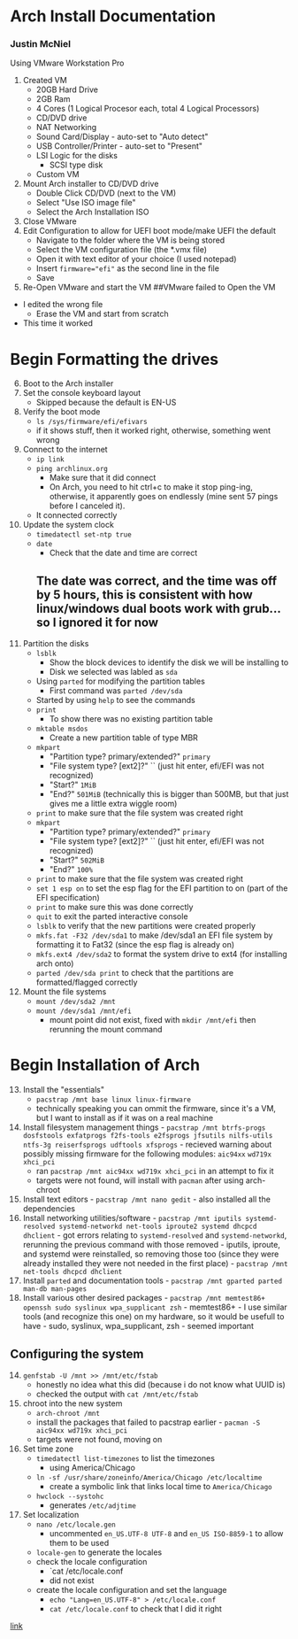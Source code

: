 # Arch Install Documentation
### Justin McNiel

Using VMware Workstation Pro

1. Created VM
    - 20GB Hard Drive
    - 2GB Ram
    - 4 Cores (1 Logical Procesor each, total 4 Logical Processors)
    - CD/DVD drive
    - NAT Networking
    - Sound Card/Display - auto-set to "Auto detect"
    - USB Controller/Printer - auto-set to "Present"
    - LSI Logic for the disks
        - SCSI type disk
    - Custom VM
2. Mount Arch installer to CD/DVD drive
    - Double Click CD/DVD (next to the VM)
    - Select "Use ISO image file"
    - Select the Arch Installation ISO
3. Close VMware
4. Edit Configuration to allow for UEFI boot mode/make UEFI the default
    - Navigate to the folder where the VM is being stored
    - Select the VM configuration file (the \*.vmx file)
    - Open it with text editor of your choice (I used notepad)
    - Insert `firmware="efi"` as the second line in the file
    - Save
5. Re-Open VMware and start the VM
##VMware failed to Open the VM
- I edited the wrong file
    - Erase the VM and start from scratch
- This time it worked
# Begin Formatting the drives
6. Boot to the Arch installer
7. Set the console keyboard layout
    - Skipped because the default is EN-US
8. Verify the boot mode
    - `ls /sys/firmware/efi/efivars`
    - if it shows stuff, then it worked right, otherwise, something went wrong
9. Connect to the internet
    - `ip link`
    - `ping archlinux.org`
        - Make sure that it did connect
        - On Arch, you need to hit ctrl+c to make it stop ping-ing, otherwise, it apparently goes on endlessly (mine sent 57 pings before I canceled it).
    - It connected correctly
10. Update the system clock
    - `timedatectl set-ntp true`
    - `date`
        - Check that the date and time are correct
        ## The date was correct, and the time was off by 5 hours, this is consistent with how linux/windows dual boots work with grub... so I ignored it for now
11. Partition the disks
    - `lsblk`
        - Show the block devices to identify the disk we will be installing to
        - Disk we selected was labled as `sda`
    - Using `parted` for modifying the partition tables
        - First command was `parted /dev/sda`
    - Started by using `help` to see the commands
    - `print`
        - To show there was no existing partition table
    - `mktable msdos`
        - Create a new partition table of type MBR
    - `mkpart`
        - "Partition type? primary/extended?" `primary`
        - "File system type? [ext2]?" `` (just hit enter, efi/EFI was not recognized)
        - "Start?"  `1MiB`
        - "End?"  `501MiB` (technically this is bigger than 500MB, but that just gives me a little extra wiggle room)
    - `print` to make sure that the file system was created right
    - `mkpart`
        - "Partition type? primary/extended?" `primary`
        - "File system type? [ext2]?" `` (just hit enter, efi/EFI was not recognized)
        - "Start?"  `502MiB`
        - "End?"  `100%`
    - `print` to make sure that the file system was created right
    - `set 1 esp on` to set the esp flag for the EFI partition to on (part of the EFI specification)
    - `print` to make sure this was done correctly
    - `quit` to exit the parted interactive console
    - `lsblk` to verify that the new partitions were created properly
    - `mkfs.fat -F32 /dev/sda1` to make /dev/sda1 an EFI file system by formatting it to Fat32 (since the esp flag is already on)
    - `mkfs.ext4 /dev/sda2` to format the system drive to ext4 (for installing arch onto)
    - `parted /dev/sda print` to check that the partitions are formatted/flagged correctly
12. Mount the file systems
    - `mount /dev/sda2 /mnt`
    - `mount /dev/sda1 /mnt/efi`
        - mount point did not exist, fixed with `mkdir /mnt/efi` then rerunning the mount command
# Begin Installation of Arch
13. Install the "essentials"
    - `pacstrap /mnt base linux linux-firmware`
    - technically speaking you can ommit the firmware, since it's a VM, but I want to install as if it was on a real machine
  1. Install filesystem management things
    - `pacstrap /mnt btrfs-progs dosfstools exfatprogs f2fs-tools e2fsprogs jfsutils nilfs-utils ntfs-3g reiserfsprogs udftools xfsprogs` 
    - recieved warning about possibly missing firmware for the following modules: `aic94xx` `wd719x` `xhci_pci`
      - ran `pacstrap /mnt aic94xx wd719x xhci_pci` in an attempt to fix it
      - targets were not found, will install with `pacman` after using arch-chroot
  2. Install text editors
    - `pacstrap /mnt nano gedit`
    - also installed all the dependencies
  3. Install networking utilities/software
    - `pacstrap /mnt iputils systemd-resolved systemd-networkd net-tools iproute2 systemd dhcpcd dhclient`
    - got errors relating to `systemd-resolved` and `systemd-networkd`, rerunning the previous command with those removed
    - iputils, iproute, and systemd were reinstalled, so removing those too (since they were already installed they were not needed in the first place)
    - `pacstrap /mnt net-tools dhcpcd dhclient`
  4. Install `parted` and documentation tools
    - `pacstrap /mnt gparted parted man-db man-pages`
  5. Install various other desired packages
    - `pacstrap /mnt memtest86+ openssh sudo syslinux wpa_supplicant zsh`
    - memtest86+ - I use similar tools (and recognize this one) on my hardware, so it would be usefull to have
    - sudo, syslinux, wpa_supplicant, zsh - seemed important
## Configuring the system
14. `genfstab -U /mnt >> /mnt/etc/fstab`
    - honestly no idea what this did (because i do not know what UUID is)
    - checked the output with `cat /mnt/etc/fstab`
15. chroot into the new system
    - `arch-chroot /mnt`
    - install the packages that failed to pacstrap earlier - `pacman -S aic94xx wd719x xhci_pci`
    - targets were not found, moving on
16. Set time zone
    - `timedatectl list-timezones` to list the timezones
        - using America/Chicago
    - `ln -sf /usr/share/zoneinfo/America/Chicago /etc/localtime`
        - create a symbolic link that links local time to `America/Chicago`
    - `hwclock --systohc`
        - generates `/etc/adjtime`
17. Set localization
    - `nano /etc/locale.gen`
        - uncommented `en_US.UTF-8 UTF-8` and `en_US ISO-8859-1` to allow them to be used
    - `locale-gen` to generate the locales
    - check the locale configuration
        - `cat /etc/locale.conf
        - did not exist
    - create the locale configuration and set the language
        - `echo "Lang=en_US.UTF-8" > /etc/locale.conf`
        - `cat /etc/locale.conf` to check that I did it right







[link](url)
